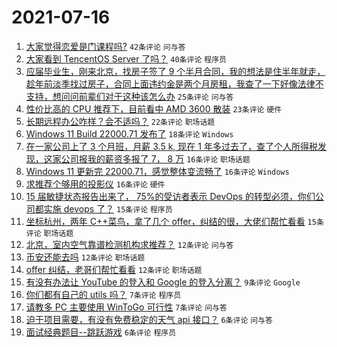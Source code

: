# 2021-07-16

1. [大家觉得恋爱是门课程吗?](https://www.v2ex.com/t/789821) `42条评论` `问与答`
1. [大家看到 TencentOS Server 了吗？](https://www.v2ex.com/t/789822) `40条评论` `程序员`
1. [应届毕业生，刚来北京，找房子签了 9 个半月合同，我的想法是住半年就走，趁年前淡季找过房子，合同上面违约金是两个月房租，我查了一下好像法律不支持，想问问前辈们对于这种该怎么办](https://www.v2ex.com/t/789838) `25条评论` `问与答`
1. [性价比高的 CPU 推荐下，目前看中 AMD 3600 散装](https://www.v2ex.com/t/789825) `23条评论` `硬件`
1. [长期远程办公咋样？会不适吗？](https://www.v2ex.com/t/789852) `22条评论` `职场话题`
1. [Windows 11 Build 22000.71 发布了](https://www.v2ex.com/t/789831) `18条评论` `Windows`
1. [在一家公司上了 3 个月班，月薪 3.5 k, 现在 1 年多过去了，查了个人所得税发现，这家公司报我的薪资多报了 7， 8 万](https://www.v2ex.com/t/789859) `16条评论` `职场话题`
1. [Windows 11 更新完 22000.71，感觉整体变流畅了](https://www.v2ex.com/t/789826) `16条评论` `Windows`
1. [求推荐个够用的投影仪](https://www.v2ex.com/t/789823) `16条评论` `硬件`
1. [15 届敏捷状态报告出来了， 75%的受访者表示 DevOps 的转型必须，你们公司都实施 devops 了？](https://www.v2ex.com/t/789832) `15条评论` `程序员`
1. [坐标杭州，两年 C++菜鸟，拿了几个 offer，纠结的很，大佬们帮忙看看](https://www.v2ex.com/t/789830) `15条评论` `职场话题`
1. [北京，室内空气靠谱检测机构求推荐？](https://www.v2ex.com/t/789856) `12条评论` `问与答`
1. [币安还能去吗](https://www.v2ex.com/t/789851) `12条评论` `职场话题`
1. [offer 纠结，老哥们帮忙看看](https://www.v2ex.com/t/789835) `12条评论` `职场话题`
1. [有没有办法让 YouTube 的登入和 Google 的登入分离？](https://www.v2ex.com/t/789857) `9条评论` `Google`
1. [你们都有自己的 utils 吗？](https://www.v2ex.com/t/789875) `7条评论` `程序员`
1. [请教多 PC 主要使用 WinToGo 可行性](https://www.v2ex.com/t/789841) `7条评论` `问与答`
1. [迫于项目需要，有没有免费稳定的天气 api 接口？](https://www.v2ex.com/t/789861) `6条评论` `问与答`
1. [面试经典题目--跳跃游戏](https://www.v2ex.com/t/789843) `6条评论` `程序员`
